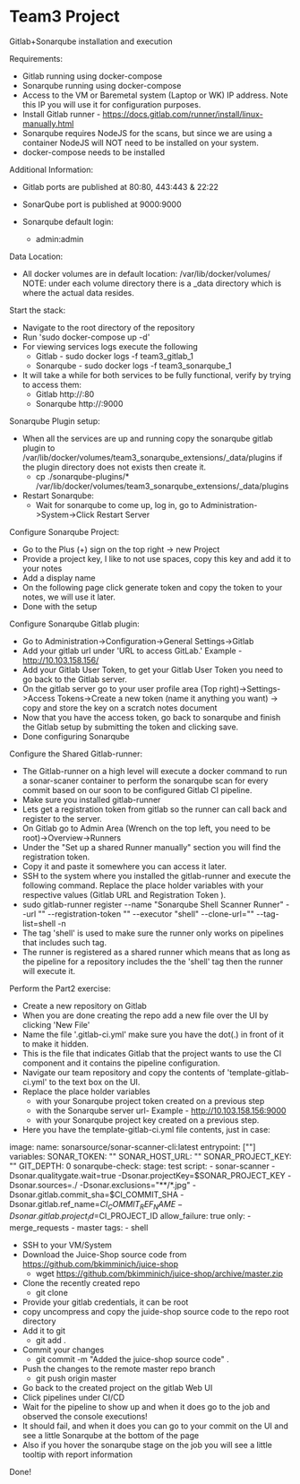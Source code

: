 # Team3 Project

Gitlab+Sonarqube installation and execution

Requirements:
 - Gitlab running using docker-compose
 - Sonarqube running using docker-compose
 - Access to the VM or Baremetal system (Laptop or WK) IP address. Note this IP you will use it for configuration purposes.
 - Install Gitlab runner - https://docs.gitlab.com/runner/install/linux-manually.html
 - Sonarqube requires NodeJS for the scans, but since we are using a container NodeJS will NOT need to be installed on your system.
 - docker-compose needs to be installed

Additional Information:
 - Gitlab ports are published at 80:80, 443:443 & 22:22
 - SonarQube port is published at 9000:9000

 - Sonarqube default login:
    - admin:admin

Data Location:
 - All docker volumes are in default location: /var/lib/docker/volumes/
   NOTE: under each volume directory there is a _data directory which is where the actual data resides.

Start the stack:
 - Navigate to the root directory of the repository
 - Run 'sudo docker-compose up -d'
 - For viewing services logs execute the following
    - Gitlab - sudo docker logs -f team3_gitlab_1
    - Sonarqube - sudo docker logs -f team3_sonarqube_1
 - It will take a while for both services to be fully functional, verify by trying to access them:
    - Gitlab http://<IP of your server>:80
    - Sonarqube http://<IP of your server>:9000

Sonarqube Plugin setup:
 - When all the services are up and running copy the sonarqube gitlab plugin to /var/lib/docker/volumes/team3_sonarqube_extensions/_data/plugins
   if the plugin directory does not exists then create it. 
    - cp ./sonarqube-plugins/* /var/lib/docker/volumes/team3_sonarqube_extensions/_data/plugins
 - Restart Sonarqube:
    - Wait for sonarqube to come up, log in, go to Administration->System->Click Restart Server

Configure Sonarqube Project:
 - Go to the Plus (+) sign on the top right -> new Project
 - Provide a project key, I like to not use spaces, copy this key and add it to your notes
 - Add a display name
 - On the following page click generate token and copy the token to your notes, we will use it later.
 - Done with the setup

Configure Sonarqube Gitlab plugin:
 - Go to Administration->Configuration->General Settings->Gitlab
 - Add your gitlab url under 'URL to access GitLab.' Example - http://10.103.158.156/
 - Add your Gitlab User Token, to get your Gitlab User Token you need to go back to the Gitlab server.
 - On the gitlab server go to your user profile area (Top right)->Settings->Access Tokens->Create a new token (name it anything you want)
   -> copy and store the key on a scratch notes document
 - Now that you have the access token, go back to sonarqube and finish the Gitlab setup by submitting the token and clicking save.
 - Done configuring Sonarqube

Configure the Shared Gitlab-runner:
 - The Gitlab-runner on a high level will execute a docker command to run a sonar-scaner container to perform the sonarqube scan for every
   commit based on our soon to be configured Gitlab CI pipeline.
 - Make sure you installed gitlab-runner
 - Lets get a registration token from gitlab so the runner can call back and register to the server.
 - On Gitlab go to Admin Area (Wrench on the top left, you need to be root)->Overview->Runners
 - Under the "Set up a shared Runner manually" section you will find the registration token.
 - Copy it and paste it somewhere you can access it later.
 - SSH to the system where you installed the gitlab-runner and execute the following command. Replace the place holder variables with your 
   respective values (Gitlab URL <GITLAB-URL> and Registration Token <REGISTRATION-TOKEN>).
 - sudo gitlab-runner register --name "Sonarqube Shell Scanner Runner" --url "<GITLAB-URL>" --registration-token "<REGISTRATION-TOKEN>" --executor "shell" --clone-url="<GITLAB-URL>" --tag-list=shell -n
 - The tag 'shell' is used to make sure the runner only works on pipelines that includes such tag.
 - The runner is registered as a shared runner which means that as long as the pipeline for a repository includes the the 'shell' tag then the runner will execute it.

Perform the Part2 exercise:
 - Create a new repository on Gitlab
 - When you are done creating the repo add a new file over the UI by clicking 'New File'
 - Name the file '.gitlab-ci.yml' make sure you have the dot(.) in front of it to make it hidden.
 - This is the file that indicates Gitlab that the project wants to use the CI component and it contains the pipeline configuration.
 - Navigate our team repository and copy the contents of 'template-gitlab-ci.yml' to the text box on the UI.
 - Replace the place holder variables
     - <SONAR-TOKEN> with your Sonarqube project token created on a previous step
     - <SONARQUBE SERVER URL> with the Sonarqube server url- Example - http://10.103.158.156:9000
     - <SONAR PROJECT KEY> with your Sonarqube project key created on a previous step.
 - Here you have the template-gitlab-ci.yml file contents, just in case:

image:
  name: sonarsource/sonar-scanner-cli:latest
  entrypoint: [""]
variables:
  SONAR_TOKEN: "<SONAR-TOKEN>"
  SONAR_HOST_URL: "<SONARQUBE SERVER URL>"
  SONAR_PROJECT_KEY: "<SONAR PROJECT KEY>"
  GIT_DEPTH: 0
sonarqube-check:
  stage: test
  script:
    - sonar-scanner -Dsonar.qualitygate.wait=true -Dsonar.projectKey=$SONAR_PROJECT_KEY -Dsonar.sources=./ -Dsonar.exclusions="**/*.jpg" -Dsonar.gitlab.commit_sha=$CI_COMMIT_SHA -Dsonar.gitlab.ref_name=$CI_COMMIT_REF_NAME -Dsonar.gitlab.project_id=$CI_PROJECT_ID
  allow_failure: true
  only:
    - merge_requests
    - master
  tags:
    - shell

 - SSH to your VM/System
 - Download the Juice-Shop source code from https://github.com/bkimminich/juice-shop
    - wget https://github.com/bkimminich/juice-shop/archive/master.zip 
 - Clone the recently created repo
    - git clone <Gitlab clone link>
 - Provide your gitlab credentials, it can be root
 - copy uncompress and copy the juide-shop source code to the repo root directory
 - Add it to git
    - git add .
 - Commit your changes
    - git commit -m "Added the juice-shop source code" .
 - Push the changes to the remote master repo branch
    - git push origin master
 - Go back to the created project on the gitlab Web UI
 - Click pipelines under CI/CD
 - Wait for the pipeline to show up and when it does go to the job and observed the console executions!
 - It should fail, and when it does you can go to your commit on the UI and see a little Sonarqube at the bottom of the page
 - Also if you hover the sonarqube stage on the job you will see a little tooltip with report information

Done!


